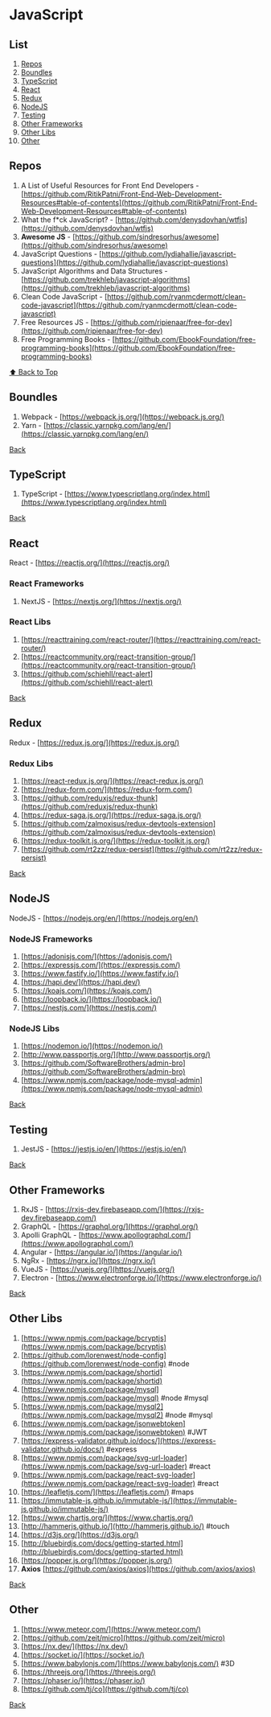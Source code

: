 # JavaScript

## List

1. [Repos](#repos)
2. [Boundles](#boundles)
3. [TypeScript](#typescript)
4. [React](#react)
5. [Redux](#redux)
6. [NodeJS](#nodejs)
7. [Testing](#testing)
8. [Other Frameworks](#other-frameworks)
9. [Other Libs](#other-libs)
10. [Other](#other)

## Repos

1. A List of Useful Resources for Front End Developers - [https://github.com/RitikPatni/Front-End-Web-Development-Resources#table-of-contents](https://github.com/RitikPatni/Front-End-Web-Development-Resources#table-of-contents)
2. What the f\*ck JavaScript? - [https://github.com/denysdovhan/wtfjs](https://github.com/denysdovhan/wtfjs)
3. **Awesome JS** - [https://github.com/sindresorhus/awesome](https://github.com/sindresorhus/awesome)
4. JavaScript Questions - [https://github.com/lydiahallie/javascript-questions](https://github.com/lydiahallie/javascript-questions)
5. JavaScript Algorithms and Data Structures - [https://github.com/trekhleb/javascript-algorithms](https://github.com/trekhleb/javascript-algorithms)
6. Clean Code JavaScript - [https://github.com/ryanmcdermott/clean-code-javascript](https://github.com/ryanmcdermott/clean-code-javascript)
7. Free Resources JS - [https://github.com/ripienaar/free-for-dev](https://github.com/ripienaar/free-for-dev)
8. Free Programming Books - [https://github.com/EbookFoundation/free-programming-books](https://github.com/EbookFoundation/free-programming-books)

[⬆ Back to Top](#list)

## Boundles

1. Webpack - [https://webpack.js.org/](https://webpack.js.org/)
2. Yarn - [https://classic.yarnpkg.com/lang/en/](https://classic.yarnpkg.com/lang/en/)

[Back](#list)

## TypeScript

1. TypeScript - [https://www.typescriptlang.org/index.html](https://www.typescriptlang.org/index.html)

[Back](#list)

## React

React - [https://reactjs.org/](https://reactjs.org/)

### React Frameworks

1. NextJS - [https://nextjs.org/](https://nextjs.org/)

### React Libs

1. [https://reacttraining.com/react-router/](https://reacttraining.com/react-router/)
2. [https://reactcommunity.org/react-transition-group/](https://reactcommunity.org/react-transition-group/)
3. [https://github.com/schiehll/react-alert](https://github.com/schiehll/react-alert)

[Back](#list)

## Redux

Redux - [https://redux.js.org/](https://redux.js.org/)

### Redux Libs

1. [https://react-redux.js.org/](https://react-redux.js.org/)
2. [https://redux-form.com/](https://redux-form.com/)
3. [https://github.com/reduxjs/redux-thunk](https://github.com/reduxjs/redux-thunk)
4. [https://redux-saga.js.org/](https://redux-saga.js.org/)
5. [https://github.com/zalmoxisus/redux-devtools-extension](https://github.com/zalmoxisus/redux-devtools-extension)
6. [https://redux-toolkit.js.org/](https://redux-toolkit.js.org/)
7. [https://github.com/rt2zz/redux-persist](https://github.com/rt2zz/redux-persist)

[Back](#list)

## NodeJS

NodeJS - [https://nodejs.org/en/](https://nodejs.org/en/)

### NodeJS Frameworks

1. [https://adonisjs.com/](https://adonisjs.com/)
2. [https://expressjs.com/](https://expressjs.com/)
3. [https://www.fastify.io/](https://www.fastify.io/)
4. [https://hapi.dev/](https://hapi.dev/)
5. [https://koajs.com/](https://koajs.com/)
6. [https://loopback.io/](https://loopback.io/)
7. [https://nestjs.com/](https://nestjs.com/)

### NodeJS Libs

1. [https://nodemon.io/](https://nodemon.io/)
2. [http://www.passportjs.org/](http://www.passportjs.org/)
3. [https://github.com/SoftwareBrothers/admin-bro](https://github.com/SoftwareBrothers/admin-bro)
4. [https://www.npmjs.com/package/node-mysql-admin](https://www.npmjs.com/package/node-mysql-admin)

[Back](#list)

## Testing

1. JestJS - [https://jestjs.io/en/](https://jestjs.io/en/)

[Back](#list)

## Other Frameworks

1. RxJS - [https://rxjs-dev.firebaseapp.com/](https://rxjs-dev.firebaseapp.com/)
2. GraphQL - [https://graphql.org/](https://graphql.org/)
3. Apolli GraphQL - [https://www.apollographql.com/](https://www.apollographql.com/)
4. Angular - [https://angular.io/](https://angular.io/)
5. NgRx - [https://ngrx.io/](https://ngrx.io/)
6. VueJS - [https://vuejs.org/](https://vuejs.org/)
7. Electron - [https://www.electronforge.io/](https://www.electronforge.io/)

[Back](#list)

## Other Libs

1. [https://www.npmjs.com/package/bcryptjs](https://www.npmjs.com/package/bcryptjs)
2. [https://github.com/lorenwest/node-config](https://github.com/lorenwest/node-config) #node
3. [https://www.npmjs.com/package/shortid](https://www.npmjs.com/package/shortid)
4. [https://www.npmjs.com/package/mysql](https://www.npmjs.com/package/mysql) #node #mysql
5. [https://www.npmjs.com/package/mysql2](https://www.npmjs.com/package/mysql2) #node #mysql
6. [https://www.npmjs.com/package/jsonwebtoken](https://www.npmjs.com/package/jsonwebtoken) #JWT
7. [https://express-validator.github.io/docs/](https://express-validator.github.io/docs/) #express
8. [https://www.npmjs.com/package/svg-url-loader](https://www.npmjs.com/package/svg-url-loader) #react
9. [https://www.npmjs.com/package/react-svg-loader](https://www.npmjs.com/package/react-svg-loader) #react
10. [https://leafletjs.com/](https://leafletjs.com/) #maps
11. [https://immutable-js.github.io/immutable-js/](https://immutable-js.github.io/immutable-js/)
12. [https://www.chartjs.org/](https://www.chartjs.org/)
13. [http://hammerjs.github.io/](http://hammerjs.github.io/) #touch
14. [https://d3js.org/](https://d3js.org/)
15. [http://bluebirdjs.com/docs/getting-started.html](http://bluebirdjs.com/docs/getting-started.html)
16. [https://popper.js.org/](https://popper.js.org/)
17. **Axios** [https://github.com/axios/axios](https://github.com/axios/axios)

[Back](#list)

## Other

1. [https://www.meteor.com/](https://www.meteor.com/)
2. [https://github.com/zeit/micro](https://github.com/zeit/micro)
3. [https://nx.dev/](https://nx.dev/)
4. [https://socket.io/](https://socket.io/)
5. [https://www.babylonjs.com/](https://www.babylonjs.com/) #3D
6. [https://threejs.org/](https://threejs.org/)
7. [https://phaser.io/](https://phaser.io/)
8. [https://github.com/tj/co](https://github.com/tj/co)

[Back](#list)
